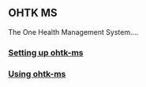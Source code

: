 ## OHTK MS
The One Health Management System....

### [Setting up ohtk-ms](/ohtk-docs/ms-setup)

### [Using ohtk-ms](/ohtk-docs/ms-guide)
